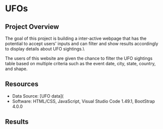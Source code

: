 # UFOs

## Project Overview
The goal of this project is building a inter-active webpage that has the potential to accept users' inputs and can filter and show results accordingly to display details about UFO sightings.\

The users of this website are given the chance to filter the UFO sightings table based on multiple criteria such as the event date, city, state, country, and shape. 

## Resources
- Data Source: [UFO data](
- Software: HTML/CSS, JavaScript, Visual Studio Code 1.49.1, BootStrap 4.0.0

## Results
